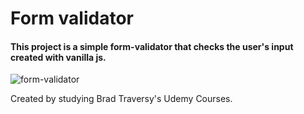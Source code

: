 # Form validator # 

#### This project is a simple form-validator that checks the user's input created with vanilla js. ####

![form-validator](https://github.com/kostaskaplanis2001/form-validator/assets/84383274/67f74347-dadf-4a4c-a710-78442f2e549e)


Created by studying Brad Traversy's Udemy Courses.
